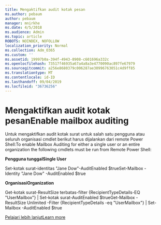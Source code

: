 ```yaml
---
title: Mengaktifkan audit kotak pesan
ms.author: pebaum
author: pebaum
manager: mnirkhe
ms.date: 4/5/2018
ms.audience: Admin
ms.topic: article
ROBOTS: NOINDEX, NOFOLLOW
localization_priority: Normal
ms.collection: Adm_O365
ms.custom: ''
ms.assetid: 19997b0a-394f-4943-8908-c601696a332c
ms.openlocfilehash: 73517f46935a67a4a8a3e4770090ac897fe67979
ms.sourcegitcommit: a256e8680379c006287ae30996763051c4d9ff85
ms.translationtype: MT
ms.contentlocale: id-ID
ms.lasthandoff: 09/04/2019
ms.locfileid: "36736256"
---
```

# <a name="enable-mailbox-auditing"></a><span data-ttu-id="bc338-102">Mengaktifkan audit kotak pesan</span><span class="sxs-lookup"><span data-stu-id="bc338-102">Enable mailbox auditing</span></span>

<span data-ttu-id="bc338-103">Untuk mengaktifkan audit kotak surat untuk salah satu pengguna atau seluruh organisasi cmdlet berikut harus dijalankan dari remote Power Shell:</span><span class="sxs-lookup"><span data-stu-id="bc338-103">To enable Mailbox Auditing for either a single user or an entire organization the following cmdlets must be run from Remote Power Shell:</span></span>
  
 <span data-ttu-id="bc338-104">**Pengguna tunggal**</span><span class="sxs-lookup"><span data-stu-id="bc338-104">**Single User**</span></span>
  
<span data-ttu-id="bc338-105">Set-kotak surat-identitas "Jane Dow"-AuditEnabled $true</span><span class="sxs-lookup"><span data-stu-id="bc338-105">Set-Mailbox -Identity "Jane Dow" -AuditEnabled $true</span></span>
  
 <span data-ttu-id="bc338-106">**Organisasi**</span><span class="sxs-lookup"><span data-stu-id="bc338-106">**Organization**</span></span>
  
<span data-ttu-id="bc338-107">Get-kotak surat-ResultSize terbatas-filter {RecipientTypeDetails-EQ "UserMailbox"} | Set-kotak surat-AuditEnabled $true</span><span class="sxs-lookup"><span data-stu-id="bc338-107">Get-Mailbox -ResultSize Unlimited -Filter {RecipientTypeDetails -eq "UserMailbox"} | Set-Mailbox -AuditEnabled $true</span></span>
  
[<span data-ttu-id="bc338-108">Pelajari lebih lanjut</span><span class="sxs-lookup"><span data-stu-id="bc338-108">Learn more</span></span>](https://docs.microsoft.com/office365/securitycompliance/enable-mailbox-auditing)
  

